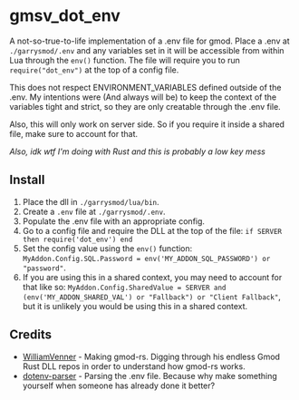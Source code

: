 # gmsv_dot_env

A not-so-true-to-life implementation of a .env file for gmod. Place a .env at `./garrysmod/.env` and any variables set in it will be accessible from within Lua through the `env()` function. The file will require you to run `require("dot_env")` at the top of a config file.

This does not respect ENVIRONMENT_VARIABLES defined outside of the .env. My intentions were (And always will be) to keep the context of the variables tight and strict, so they are only creatable through the .env file.

Also, this will only work on server side. So if you require it inside a shared file, make sure to account for that.

*Also, idk wtf I'm doing with Rust and this is probably a low key mess*

## Install

1. Place the dll in `./garrysmod/lua/bin`.
2. Create a `.env` file at `./garrysmod/.env`.
3. Populate the .env file with an appropriate config.
4. Go to a config file and require the DLL at the top of the file: `if SERVER then require('dot_env') end`
5. Set the config value using the `env()` function: `MyAddon.Config.SQL.Password = env('MY_ADDON_SQL_PASSWORD') or "password"`.
6. If you are using this in a shared context, you may need to account for that like so: `MyAddon.Config.SharedValue = SERVER and (env('MY_ADDON_SHARED_VAL') or "Fallback") or "Client Fallback"`, but it is unlikely you would be using this in a shared context.

## Credits

- [WilliamVenner](https://github.com/WilliamVenner) - Making gmod-rs. Digging through his endless Gmod Rust DLL repos in order to understand how gmod-rs works.
- [dotenv-parser](https://github.com/rubik/dotenv-parser) - Parsing the .env file. Because why make something yourself when someone has already done it better?
